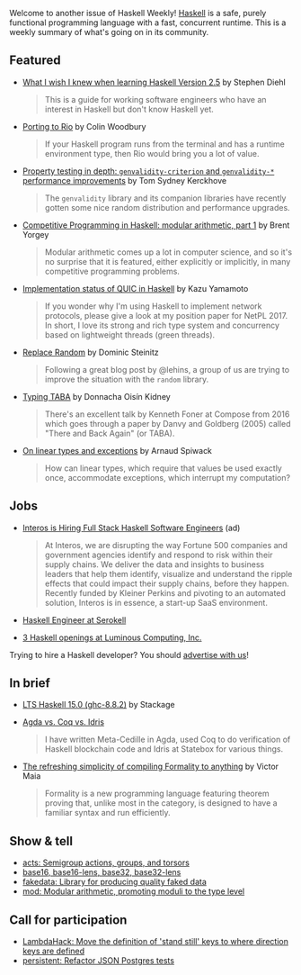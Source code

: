 Welcome to another issue of Haskell Weekly!
[Haskell](https://www.haskell.org) is a safe, purely functional programming language with a fast, concurrent runtime.
This is a weekly summary of what's going on in its community.

## Featured

- [What I wish I knew when learning Haskell Version 2.5](http://dev.stephendiehl.com/hask/) by Stephen Diehl
  > This is a guide for working software engineers who have an interest in Haskell but don't know Haskell yet.

- [Porting to Rio](https://www.fosskers.ca/blog/rio-en.html) by Colin Woodbury
  > If your Haskell program runs from the terminal and has a runtime environment type, then Rio would bring you a lot of value.

- [Property testing in depth: `genvalidity-criterion` and `genvalidity-*` performance improvements](https://cs-syd.eu/posts/2020-02-14-genvalidity-performance) by Tom Sydney Kerckhove
  > The `genvalidity` library and its companion libraries have recently gotten some nice random distribution and performance upgrades.

- [Competitive Programming in Haskell: modular arithmetic, part 1](https://byorgey.wordpress.com/2020/02/15/competitive-programming-in-haskell-modular-arithmetic-part-1/) by Brent Yorgey
  > Modular arithmetic comes up a lot in computer science, and so it's no surprise that it is featured, either explicitly or implicitly, in many competitive programming problems.

- [Implementation status of QUIC in Haskell](https://kazu-yamamoto.hatenablog.jp/entry/2020/02/18/145038) by Kazu Yamamoto
  > If you wonder why I'm using Haskell to implement network protocols, please give a look at my position paper for NetPL 2017. In short, I love its strong and rich type system and concurrency based on lightweight threads (green threads).

- [Replace Random](https://mail.haskell.org/pipermail/libraries/2020-February/030261.html) by Dominic Steinitz
  > Following a great blog post by @lehins, a group of us are trying to improve the situation with the `random` library.

- [Typing TABA](https://doisinkidney.com/posts/2020-02-15-taba.html) by Donnacha Oisín Kidney
  > There's an excellent talk by Kenneth Foner at Compose from 2016 which goes through a paper by Danvy and Goldberg (2005) called "There and Back Again" (or TABA).

- [On linear types and exceptions](https://www.tweag.io/posts/2020-02-19-linear-type-exception.html) by Arnaud Spiwack
  > How can linear types, which require that values be used exactly once, accommodate exceptions, which interrupt my computation?

## Jobs

- [Interos is Hiring Full Stack Haskell Software Engineers](https://www.interos.ai/careers/#haskell-software-engineer-ii) (ad)
  > At Interos, we are disrupting the way Fortune 500 companies and government agencies identify and respond to risk within their supply chains. We deliver the data and insights to business leaders that help them identify, visualize and understand the ripple effects that could impact their supply chains, before they happen. Recently funded by Kleiner Perkins and pivoting to an automated solution, Interos is in essence, a start-up SaaS environment.

- [Haskell Engineer at Serokell](https://np.reddit.com/r/haskell/comments/f5qmnn/hiring_haskell_engineer/)

- [3 Haskell openings at Luminous Computing, Inc.](https://www.luminouscomputing.com)

Trying to hire a Haskell developer?
You should [advertise with us](https://haskellweekly.news/advertising.html)!

## In brief

- [LTS Haskell 15.0 (ghc-8.8.2)](https://www.stackage.org/lts-15.0) by Stackage

- [Agda vs. Coq vs. Idris](https://whatisrt.github.io/dependent-types/2020/02/18/agda-vs-coq-vs-idris.html)
  > I have written Meta-Cedille in Agda, used Coq to do verification of Haskell blockchain code and Idris at Statebox for various things.

- [The refreshing simplicity of compiling Formality to anything](https://medium.com/@maiavictor/the-refreshing-simplicity-of-compiling-formality-to-anything-388a1616f36a) by Victor Maia
  > Formality is a new programming language featuring theorem proving that, unlike most in the category, is designed to have a familiar syntax and run efficiently.

## Show & tell

- [acts: Semigroup actions, groups, and torsors](https://np.reddit.com/r/haskell/comments/f3b0ie/ann_acts_semigroup_actions_groups_and_torsors/)
- [base16, base16-lens, base32, base32-lens](https://np.reddit.com/r/haskell/comments/f5j395/ann_base16_base16lens_base32_base32lens/)
- [fakedata: Library for producing quality faked data](https://www.reddit.com/r/haskell/comments/f4ohc9/fakedata060_haskell_library_for_producing_quality/)
- [mod: Modular arithmetic, promoting moduli to the type level](https://github.com/Bodigrim/mod/tree/c2ae98f07e7eb5492990af3752d4545657efd10a)

## Call for participation

-   [LambdaHack: Move the definition of 'stand still' keys to where direction keys are defined](https://github.com/LambdaHack/LambdaHack/issues/194)
-   [persistent: Refactor JSON Postgres tests](https://github.com/yesodweb/persistent/issues/1043)
